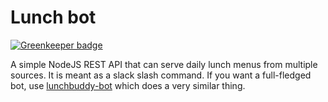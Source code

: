 # Lunch bot

[![Greenkeeper badge](https://badges.greenkeeper.io/JirkaChadima/lunch-bot.svg)](https://greenkeeper.io/)

A simple NodeJS REST API that can serve daily lunch menus from multiple sources.
It is meant as a slack slash command. If you want a full-fledged bot, use
[lunchbuddy-bot](https://github.com/igorkulman/lunchbuddy-bot) which does a very similar
thing.

